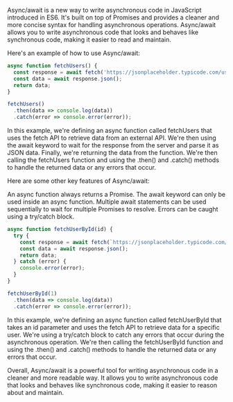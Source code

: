 Async/await is a new way to write asynchronous code in JavaScript introduced in ES6. It's built on top of Promises and provides a cleaner and more concise syntax for handling asynchronous operations. Async/await allows you to write asynchronous code that looks and behaves like synchronous code, making it easier to read and maintain.

Here's an example of how to use Async/await:

```javascript
async function fetchUsers() {
  const response = await fetch('https://jsonplaceholder.typicode.com/users');
  const data = await response.json();
  return data;
}

fetchUsers()
  .then(data => console.log(data))
  .catch(error => console.error(error));
```

In this example, we're defining an async function called fetchUsers that uses the fetch API to retrieve data from an external API. We're then using the await keyword to wait for the response from the server and parse it as JSON data. Finally, we're returning the data from the function. We're then calling the fetchUsers function and using the .then() and .catch() methods to handle the returned data or any errors that occur.

Here are some other key features of Async/await:

An async function always returns a Promise.
The await keyword can only be used inside an async function.
Multiple await statements can be used sequentially to wait for multiple Promises to resolve.
Errors can be caught using a try/catch block.

```javascript
async function fetchUserById(id) {
  try {
    const response = await fetch(`https://jsonplaceholder.typicode.com/users/${id}`);
    const data = await response.json();
    return data;
  } catch (error) {
    console.error(error);
  }
}

fetchUserById(1)
  .then(data => console.log(data))
  .catch(error => console.error(error));
```

In this example, we're defining an async function called fetchUserById that takes an id parameter and uses the fetch API to retrieve data for a specific user. We're using a try/catch block to catch any errors that occur during the asynchronous operation. We're then calling the fetchUserById function and using the .then() and .catch() methods to handle the returned data or any errors that occur.

Overall, Async/await is a powerful tool for writing asynchronous code in a cleaner and more readable way. It allows you to write asynchronous code that looks and behaves like synchronous code, making it easier to reason about and maintain.